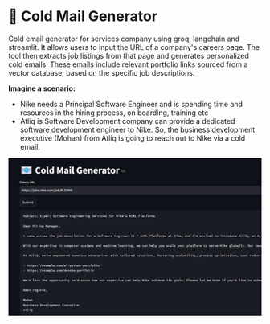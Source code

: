 # 📧 Cold Mail Generator
Cold email generator for services company using groq, langchain and streamlit. It allows users to input the URL of a company's careers page. The tool then extracts job listings from that page and generates personalized cold emails. These emails include relevant portfolio links sourced from a vector database, based on the specific job descriptions. 

**Imagine a scenario:**

- Nike needs a Principal Software Engineer and is spending time and resources in the hiring process, on boarding, training etc
- Atliq is Software Development company can provide a dedicated software development engineer to Nike. So, the business development executive (Mohan) from Atliq is going to reach out to Nike via a cold email.

![img.png](imgs/img.png)



